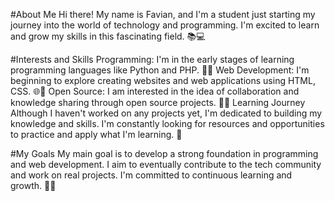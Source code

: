 #About Me
Hi there! My name is Favian, and I'm a student just starting my journey into the world of technology and programming. I'm excited to learn and grow my skills in this fascinating field. 📚💻

#Interests and Skills
Programming: I'm in the early stages of learning programming languages like Python and PHP. 🐍✨
Web Development: I'm beginning to explore creating websites and web applications using HTML, CSS. 🌐🔧
Open Source: I am interested in the idea of collaboration and knowledge sharing through open source projects. 🤝📂
Learning Journey
Although I haven't worked on any projects yet, I'm dedicated to building my knowledge and skills. I'm constantly looking for resources and opportunities to practice and apply what I'm learning. 🚀

#My Goals
My main goal is to develop a strong foundation in programming and web development. I aim to eventually contribute to the tech community and work on real projects. I'm committed to continuous learning and growth. 🌟🙌

